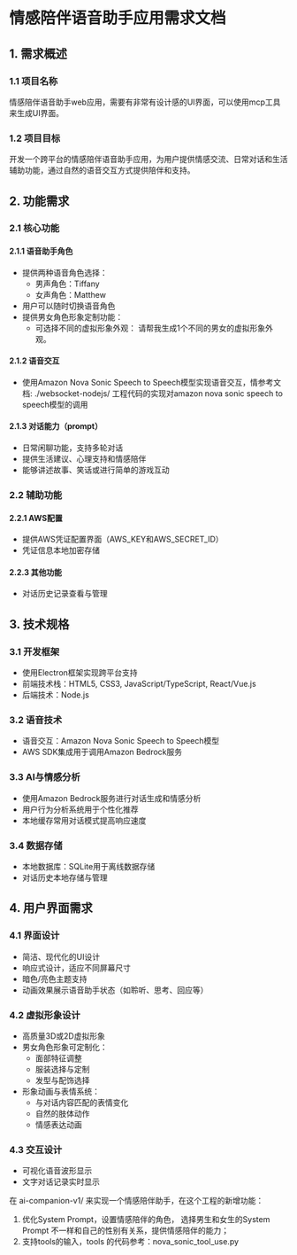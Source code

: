 # 情感陪伴语音助手应用需求文档

## 1. 需求概述

### 1.1 项目名称
情感陪伴语音助手web应用，需要有非常有设计感的UI界面，可以使用mcp工具来生成UI界面。

### 1.2 项目目标
开发一个跨平台的情感陪伴语音助手应用，为用户提供情感交流、日常对话和生活辅助功能，通过自然的语音交互方式提供陪伴和支持。

## 2. 功能需求

### 2.1 核心功能

#### 2.1.1 语音助手角色
- 提供两种语音角色选择：
  - 男声角色：Tiffany
  - 女声角色：Matthew
- 用户可以随时切换语音角色
- 提供男女角色形象定制功能：
  - 可选择不同的虚拟形象外观： 请帮我生成1个不同的男女的虚拟形象外观。

#### 2.1.2 语音交互
- 使用Amazon Nova Sonic Speech to Speech模型实现语音交互，情参考文档: ./websocket-nodejs/ 工程代码的实现对amazon nova sonic speech to speech模型的调用

#### 2.1.3 对话能力（prompt）
- 日常闲聊功能，支持多轮对话
- 提供生活建议、心理支持和情感陪伴
- 能够讲述故事、笑话或进行简单的游戏互动

### 2.2 辅助功能

#### 2.2.1 AWS配置
- 提供AWS凭证配置界面（AWS_KEY和AWS_SECRET_ID）
- 凭证信息本地加密存储

#### 2.2.3 其他功能
- 对话历史记录查看与管理

## 3. 技术规格

### 3.1 开发框架
- 使用Electron框架实现跨平台支持
- 前端技术栈：HTML5, CSS3, JavaScript/TypeScript, React/Vue.js
- 后端技术：Node.js

### 3.2 语音技术
- 语音交互：Amazon Nova Sonic Speech to Speech模型
- AWS SDK集成用于调用Amazon Bedrock服务

### 3.3 AI与情感分析
- 使用Amazon Bedrock服务进行对话生成和情感分析
- 用户行为分析系统用于个性化推荐
- 本地缓存常用对话模式提高响应速度

### 3.4 数据存储
- 本地数据库：SQLite用于离线数据存储
- 对话历史本地存储与管理

## 4. 用户界面需求

### 4.1 界面设计
- 简洁、现代化的UI设计
- 响应式设计，适应不同屏幕尺寸
- 暗色/亮色主题支持
- 动画效果展示语音助手状态（如聆听、思考、回应等）

### 4.2 虚拟形象设计
- 高质量3D或2D虚拟形象
- 男女角色形象可定制化：
  - 面部特征调整
  - 服装选择与定制
  - 发型与配饰选择
- 形象动画与表情系统：
  - 与对话内容匹配的表情变化
  - 自然的肢体动作
  - 情感表达动画

### 4.3 交互设计
- 可视化语音波形显示
- 文字对话记录实时显示


在 ai-companion-v1/ 来实现一个情感陪伴助手，在这个工程的新增功能：
1. 优化System Prompt，设置情感陪伴的角色， 选择男生和女生的System Prompt 不一样和自己的性别有关系，提供情感陪伴的能力；
2. 支持tools的输入，tools 的代码参考：nova_sonic_tool_use.py
